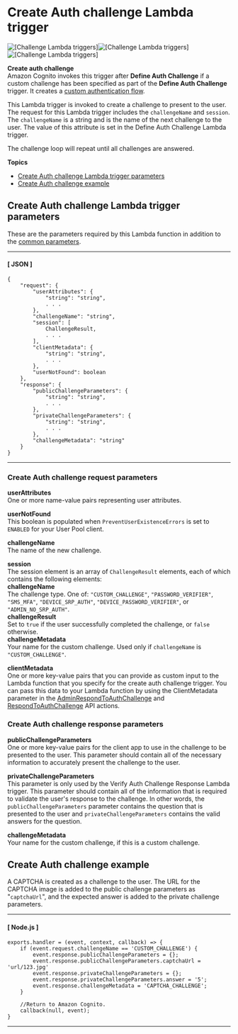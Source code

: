 # Create Auth challenge Lambda trigger<a name="user-pool-lambda-create-auth-challenge"></a>

![\[Challenge Lambda triggers\]](http://docs.aws.amazon.com/cognito/latest/developerguide/)![\[Challenge Lambda triggers\]](http://docs.aws.amazon.com/cognito/latest/developerguide/)![\[Challenge Lambda triggers\]](http://docs.aws.amazon.com/cognito/latest/developerguide/)

**Create auth challenge**  
Amazon Cognito invokes this trigger after **Define Auth Challenge** if a custom challenge has been specified as part of the **Define Auth Challenge** trigger\. It creates a [custom authentication flow](https://docs.aws.amazon.com/cognito/latest/developerguide/amazon-cognito-user-pools-authentication-flow.html#amazon-cognito-user-pools-custom-authentication-flow)\.

This Lambda trigger is invoked to create a challenge to present to the user\. The request for this Lambda trigger includes the `challengeName` and `session`\. The `challengeName` is a string and is the name of the next challenge to the user\. The value of this attribute is set in the Define Auth Challenge Lambda trigger\.

The challenge loop will repeat until all challenges are answered\.

**Topics**
+ [Create Auth challenge Lambda trigger parameters](#cognito-user-pools-lambda-trigger-syntax-create-auth-challenge)
+ [Create Auth challenge example](#aws-lambda-triggers-create-auth-challenge-example)

## Create Auth challenge Lambda trigger parameters<a name="cognito-user-pools-lambda-trigger-syntax-create-auth-challenge"></a>

These are the parameters required by this Lambda function in addition to the [common parameters](https://docs.aws.amazon.com/cognito/latest/developerguide/cognito-user-identity-pools-working-with-aws-lambda-triggers.html#cognito-user-pools-lambda-trigger-sample-event-parameter-shared)\.

------
#### [ JSON ]

```
{
    "request": {
        "userAttributes": {
            "string": "string",
            . . .
        },
        "challengeName": "string",
        "session": [
            ChallengeResult,
            . . .
        ],
        "clientMetadata": {
            "string": "string",
            . . .
        },
        "userNotFound": boolean
    },
    "response": {
        "publicChallengeParameters": {
            "string": "string",
            . . .
        },
        "privateChallengeParameters": {
            "string": "string",
            . . .
        },
        "challengeMetadata": "string"
    }
}
```

------

### Create Auth challenge request parameters<a name="cognito-user-pools-lambda-trigger-syntax-create-auth-challenge-request"></a>

**userAttributes**  
One or more name\-value pairs representing user attributes\.

**userNotFound**  
This boolean is populated when `PreventUserExistenceErrors` is set to `ENABLED` for your User Pool client\.

**challengeName**  
The name of the new challenge\.

**session**  
The session element is an array of `ChallengeResult` elements, each of which contains the following elements:    
**challengeName**  
The challenge type\. One of: `"CUSTOM_CHALLENGE"`, `"PASSWORD_VERIFIER"`, `"SMS_MFA"`, `"DEVICE_SRP_AUTH"`, `"DEVICE_PASSWORD_VERIFIER"`, or `"ADMIN_NO_SRP_AUTH"`\.   
**challengeResult**  
Set to `true` if the user successfully completed the challenge, or `false` otherwise\.  
**challengeMetadata**  
Your name for the custom challenge\. Used only if `challengeName` is `"CUSTOM_CHALLENGE"`\.

**clientMetadata**  
One or more key\-value pairs that you can provide as custom input to the Lambda function that you specify for the create auth challenge trigger\. You can pass this data to your Lambda function by using the ClientMetadata parameter in the [AdminRespondToAuthChallenge](https://docs.aws.amazon.com/cognito-user-identity-pools/latest/APIReference/API_AdminRespondToAuthChallenge.html) and [RespondToAuthChallenge](https://docs.aws.amazon.com/cognito-user-identity-pools/latest/APIReference/API_RespondToAuthChallenge.html) API actions\.

### Create Auth challenge response parameters<a name="cognito-user-pools-lambda-trigger-syntax-create-auth-challenge-response"></a>

**publicChallengeParameters**  
One or more key\-value pairs for the client app to use in the challenge to be presented to the user\. This parameter should contain all of the necessary information to accurately present the challenge to the user\.

**privateChallengeParameters**  
This parameter is only used by the Verify Auth Challenge Response Lambda trigger\. This parameter should contain all of the information that is required to validate the user's response to the challenge\. In other words, the `publicChallengeParameters` parameter contains the question that is presented to the user and `privateChallengeParameters` contains the valid answers for the question\.

**challengeMetadata**  
Your name for the custom challenge, if this is a custom challenge\.

## Create Auth challenge example<a name="aws-lambda-triggers-create-auth-challenge-example"></a>

A CAPTCHA is created as a challenge to the user\. The URL for the CAPTCHA image is added to the public challenge parameters as "`captchaUrl`", and the expected answer is added to the private challenge parameters\.

------
#### [ Node\.js ]

```
exports.handler = (event, context, callback) => {
    if (event.request.challengeName == 'CUSTOM_CHALLENGE') {
        event.response.publicChallengeParameters = {};
        event.response.publicChallengeParameters.captchaUrl = 'url/123.jpg'
        event.response.privateChallengeParameters = {};
        event.response.privateChallengeParameters.answer = '5';
        event.response.challengeMetadata = 'CAPTCHA_CHALLENGE';
    }

    //Return to Amazon Cognito.
    callback(null, event);
}
```

------